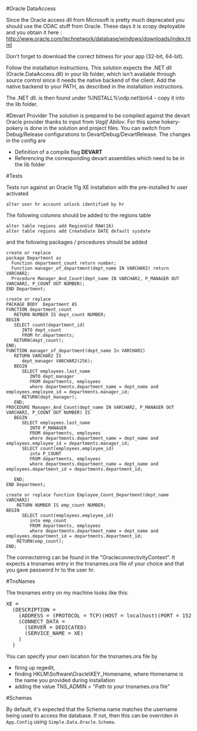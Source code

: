 #Oracle DataAccess

Since the Oracle access dll from Microsoft is pretty much deprecated you should use the ODAC stuff from Oracle. 
These days it is xcopy deployable and you obtain it here : http://www.oracle.com/technetwork/database/windows/downloads/index.html

Don't forget to download the correct bitness for your app (32-bit, 64-bit).

Follow the installation instructions. This solution expects the .NET dll (Oracle.DataAccess.dll) in your lib folder, which isn't available through source control
since it needs the native backend of the client. Add the native backend to your PATH, as described in the installation instructions. 

The .NET dll. is then found under %INSTALL%\odp.net\bin\4 - copy it into the lib folder.

#Devart Provider
The solution is prepared to be compiled against the devart Oracle provider thanks to input from *Vagif Abilov*. For this some hokery-pokery is done 
in the solution and project files. You can switch from Debug/Release configurations to DevartDebug/DevartRelease. The changes in the config are

- Definition of a compile flag **DEVART**
- Referencing the corresponding devart assemblies which need to be in the lib folder

#Tests

Tests run against an Oracle 11g XE installation with the pre-installed hr user activated 

    alter user hr account unlock identified by hr

The following columns should be  added to the regions table 

    alter table regions add RegionUid RAW(16)
    alter table regions add CreateDate DATE default sysdate
    
and the following packages / procedures should be added

    create or replace
    package Department as 
      Function department_count return number;
      Function manager_of_department(dept_name IN VARCHAR2) return VARCHAR2;
      Procedure Manager_And_Count(dept_name IN VARCHAR2, P_MANAGER OUT VARCHAR2, P_COUNT OUT NUMBER);
    END Department;
    
    create or replace
    PACKAGE BODY  Department AS 
    FUNCTION department_count
       RETURN NUMBER IS dept_count NUMBER; 
    BEGIN 
       SELECT count(department_id) 
          INTO dept_count 
          FROM hr.departments; 
       RETURN(dept_count); 
    END; 
    FUNCTION manager_of_department(dept_name In VARCHAR2) 
       RETURN VARCHAR2 IS 
          dept_manager VARCHAR2(256); 
       BEGIN 
          SELECT employees.last_name 
             INTO dept_manager 
             FROM departments, employees
             where departments.department_name = dept_name and employees.employee_id = departments.manager_id; 
          RETURN(dept_manager); 
       END; 
    PROCEDURE Manager_And_Count(dept_name IN VARCHAR2, P_MANAGER OUT VARCHAR2, P_COUNT OUT NUMBER) IS 
       BEGIN 
          SELECT employees.last_name 
             INTO P_MANAGER
             FROM departments, employees
             where departments.department_name = dept_name and employees.employee_id = departments.manager_id; 
          SELECT count(employees.employee_id) 
             into P_COUNT
             FROM departments, employees
             where departments.department_name = dept_name and employees.department_id = departments.department_id; 
       
       END; 
    END Department;
    
    create or replace function Employee_Count_Department(dept_name VARCHAR2)
        RETURN NUMBER IS emp_count NUMBER;
    BEGIN
          SELECT count(employees.employee_id) 
             into emp_count
             FROM departments, employees
             where departments.department_name = dept_name and employees.department_id = departments.department_id; 
        RETURN(emp_count);
    END;
    
The connectstring can be found in the "OracleconnectivityContext". It expects a tnsnames entry in the tnsnames.ora file of your choice and that you gave password hr to the user hr.

#TnsNames

The tnsnames entry on my machine looks like this:

<pre>
XE =
  (DESCRIPTION =
    (ADDRESS = (PROTOCOL = TCP)(HOST = localhost)(PORT = 1521))
    (CONNECT_DATA =
      (SERVER = DEDICATED)
      (SERVICE_NAME = XE)
    )
  )
</pre>

You can specify your own location for the tnsnames.ora file by 

- firing up regedit, 
- finding HKLM\Software\Oracle\KEY_Homename, where Homename is the name you provided during installation
- adding the value TNS_ADMIN = "Path to your tnsnames.ora file"

#Schemas

By default, it's expected that the Schema name matches the username being used to access the database. If not, then this can be overriden in `App.Config` using `Simple.Data.Oracle.Schema`.
